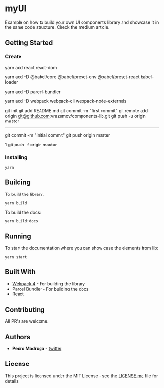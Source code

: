 # myUI

Example on how to build your own UI components library and showcase it in the same code structure. Check the medium article.

## Getting Started

### Create

 yarn add react react-dom

 yarn add -D @babel/core @babel/preset-env @babel/preset-react babel-loader

 yarn add -D parcel-bundler
 
 yarn add -D webpack webpack-cli webpack-node-externals



git init
git add README.md
git commit -m "first commit"
git remote add origin git@github.com:vrazumov/components-lib.git
git push -u origin master

----------------

git commit -m "initial commit"
git push origin master


1
git push -f origin master


### Installing

```
yarn
```

## Building

To build the library:

`yarn build`

To build the docs:

`yarn build:docs`

## Running

To start the documentation where you can show case the elements from lib:

`yarn start`

## Built With

* [Webpack 4](https://webpack.js.org/) - For building the library
* [Parcel Bundler](https://parceljs.org/) - For building the docs
* React

## Contributing

All PR's are welcome.

## Authors

* **Pedro Madruga** - [twitter](https://twitter.com/thepedromadruga)

## License

This project is licensed under the MIT License - see the [LICENSE.md](LICENSE.md) file for details
